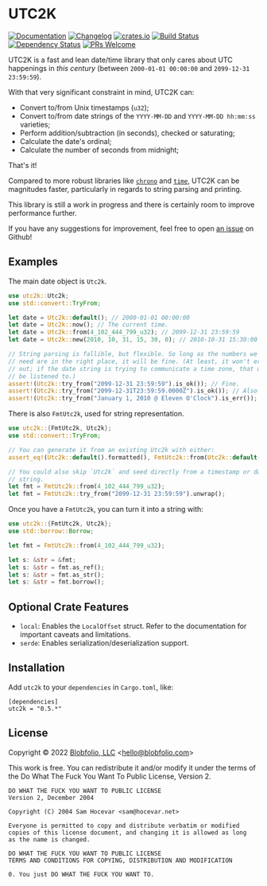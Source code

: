# UTC2K

[![Documentation](https://docs.rs/utc2k/badge.svg)](https://docs.rs/utc2k/)
[![Changelog](https://img.shields.io/crates/v/utc2k.svg?label=Changelog&color=9cf)](https://github.com/Blobfolio/utc2k/blob/master/CHANGELOG.md)
[![crates.io](https://img.shields.io/crates/v/utc2k.svg)](https://crates.io/crates/utc2k)
[![Build Status](https://github.com/Blobfolio/utc2k/workflows/Build/badge.svg)](https://github.com/Blobfolio/utc2k/actions)
[![Dependency Status](https://deps.rs/repo/github/blobfolio/utc2k/status.svg)](https://deps.rs/repo/github/blobfolio/utc2k)
[![PRs Welcome](https://img.shields.io/badge/PRs-welcome-brightgreen.svg?style=flat-square)](https://github.com/Blobfolio/utc2k)

UTC2K is a fast and lean date/time library that only cares about UTC happenings in _this century_ (between `2000-01-01 00:00:00` and `2099-12-31 23:59:59`).

With that very significant constraint in mind, UTC2K can:

* Convert to/from Unix timestamps (`u32`);
* Convert to/from date strings of the `YYYY-MM-DD` and `YYYY-MM-DD hh:mm:ss` varieties;
* Perform addition/subtraction (in seconds), checked or saturating;
* Calculate the date's ordinal;
* Calculate the number of seconds from midnight;

That's it!

Compared to more robust libraries like [`chrono`](https://crates.io/crates/chrono) and [`time`](https://crates.io/crates/time), UTC2K can be magnitudes faster, particularly in regards to string parsing and printing.

This library is still a work in progress and there is certainly room to improve performance further.

If you have any suggestions for improvement, feel free to open [an issue](https://github.com/Blobfolio/utc2k/issues) on Github!



## Examples

The main date object is `Utc2k`.

```rust
use utc2k::Utc2k;
use std::convert::TryFrom;

let date = Utc2k::default(); // 2000-01-01 00:00:00
let date = Utc2k::now(); // The current time.
let date = Utc2k::from(4_102_444_799_u32); // 2099-12-31 23:59:59
let date = Utc2k::new(2010, 10, 31, 15, 30, 0); // 2010-10-31 15:30:00

// String parsing is fallible, but flexible. So long as the numbers we
// need are in the right place, it will be fine. (At least, it won't error
// out; if the date string is trying to communicate a time zone, that won't
// be listened to.)
assert!(Utc2k::try_from("2099-12-31 23:59:59").is_ok()); // Fine.
assert!(Utc2k::try_from("2099-12-31T23:59:59.0000Z").is_ok()); // Also fine.
assert!(Utc2k::try_from("January 1, 2010 @ Eleven O'Clock").is_err()); // Nope!
```

There is also `FmtUtc2k`, used for string representation.

```rust
use utc2k::{FmtUtc2k, Utc2k};
use std::convert::TryFrom;

// You can generate it from an existing Utc2k with either:
assert_eq!(Utc2k::default().formatted(), FmtUtc2k::from(Utc2k::default()));

// You could also skip `Utc2k` and seed directly from a timestamp or date/time
// string.
let fmt = FmtUtc2k::from(4_102_444_799_u32);
let fmt = FmtUtc2k::try_from("2099-12-31 23:59:59").unwrap();
```

Once you have a `FmtUtc2k`, you can turn it into a string with:

```rust
use utc2k::{FmtUtc2k, Utc2k};
use std::borrow::Borrow;

let fmt = FmtUtc2k::from(4_102_444_799_u32);

let s: &str = &fmt;
let s: &str = fmt.as_ref();
let s: &str = fmt.as_str();
let s: &str = fmt.borrow();
```



## Optional Crate Features

* `local`: Enables the `LocalOffset` struct. Refer to the documentation for important caveats and limitations.
* `serde`: Enables serialization/deserialization support.



## Installation

Add `utc2k` to your `dependencies` in `Cargo.toml`, like:

```
[dependencies]
utc2k = "0.5.*"
```



## License

Copyright © 2022 [Blobfolio, LLC](https://blobfolio.com) &lt;hello@blobfolio.com&gt;

This work is free. You can redistribute it and/or modify it under the terms of the Do What The Fuck You Want To Public License, Version 2.

    DO WHAT THE FUCK YOU WANT TO PUBLIC LICENSE
    Version 2, December 2004
    
    Copyright (C) 2004 Sam Hocevar <sam@hocevar.net>
    
    Everyone is permitted to copy and distribute verbatim or modified
    copies of this license document, and changing it is allowed as long
    as the name is changed.
    
    DO WHAT THE FUCK YOU WANT TO PUBLIC LICENSE
    TERMS AND CONDITIONS FOR COPYING, DISTRIBUTION AND MODIFICATION
    
    0. You just DO WHAT THE FUCK YOU WANT TO.
